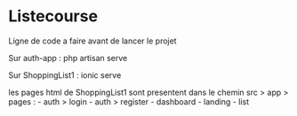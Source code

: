 # Listecourse


Ligne de code a faire avant de lancer le projet

Sur auth-app : php artisan serve

Sur ShoppingList1 : ionic serve

les pages html de ShoppingList1 sont presentent dans le chemin src > app > pages : 
                                                                 - auth > login
                                                                 - auth > register
                                                                 - dashboard
                                                                 - landing
                                                                 - list
                                                                    
